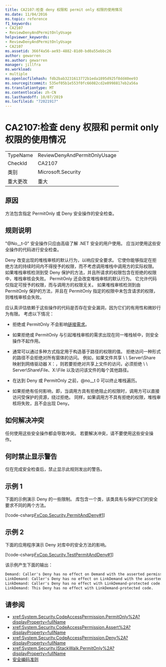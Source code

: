 ```yaml
---
title: CA2107:检查 deny 权限和 permit only 权限的使用情况
ms.date: 11/04/2016
ms.topic: reference
f1_keywords:
- CA2107
- ReviewDenyAndPermitOnlyUsage
helpviewer_keywords:
- ReviewDenyAndPermitOnlyUsage
- CA2107
ms.assetid: 366f4a56-ae93-4882-81d0-bd0a55ebbc26
author: gewarren
ms.author: gewarren
manager: jillfra
ms.workload:
- multiple
ms.openlocfilehash: fdb2bab3231613772b1eda1895d925f8dd40ee93
ms.sourcegitcommit: 535ef05b1e553f0fc66082cd2e0998817eb2a56a
ms.translationtype: MT
ms.contentlocale: zh-CN
ms.lasthandoff: 10/07/2019
ms.locfileid: "72021917"
---
```

# <a name="ca2107-review-deny-and-permit-only-usage"></a>CA2107:检查 deny 权限和 permit only 权限的使用情况

|||
|-|-|
|TypeName|ReviewDenyAndPermitOnlyUsage|
|CheckId|CA2107|
|类别|Microsoft.Security|
|重大更改|重大|

## <a name="cause"></a>原因

方法包含指定 PermitOnly 或 Deny 安全操作的安全检查。

## <a name="rule-description"></a>规则说明

"@No__t-0" 安全操作只应由高级了解 .NET 安全的用户使用。 应当对使用这些安全操作的代码进行安全检查。

Deny 改变出现的堆栈审核的默认行为，以响应安全要求。 它使你能够指定在拒绝方法的持续时间内不得授予的权限，而不考虑调用堆栈中调用方的实际权限。 如果堆栈审核检测到受 Deny 保护的方法，并且所请求的权限包含在拒绝的权限中，堆栈审核会失败。 PermitOnly 还会改变堆栈审核的默认行为。 它允许代码仅指定可授予的权限，而与调用方的权限无关。 如果堆栈审核检测到由 PermitOnly 保护的方法，并且在 PermitOnly 指定的权限中未包含请求的权限，则堆栈审核会失败。

应认真评估依赖于这些操作的代码是否存在安全漏洞，因为它们的有用性和微妙行为有限。 考虑以下情况：

- 拒绝或 PermitOnly 不会影响[链接需求](/dotnet/framework/misc/link-demands)。

- 如果拒绝或 PermitOnly 与引起堆栈审核的需求出现在同一堆栈帧中，则安全操作不起作用。

- 通常可以通过多种方式指定用于构造基于路径的权限的值。 拒绝访问一种形式的路径不会拒绝对所有窗体的访问。 例如，如果文件共享 \\ \ Server\Share 映射到网络驱动器 X：，则若要拒绝对共享上文件的访问，必须拒绝 \\ \ Server\Share\File、X:\File 以及访问该文件的每个其他路径。

- 在达到 Deny 或 PermitOnly 之前，@no__t 0 可以终止堆栈遍历。

- 如果拒绝有任何影响，即，当调用方具有拒绝阻止的权限时，调用方可以直接访问受保护的资源，绕过拒绝。 同样，如果调用方不具有拒绝的权限，堆栈审核将失败，且不会出现 Deny。

## <a name="how-to-fix-violations"></a>如何解决冲突

任何使用这些安全操作都会导致冲突。 若要解决冲突，请不要使用这些安全操作。

## <a name="when-to-suppress-warnings"></a>何时禁止显示警告

仅在完成安全检查后，禁止显示此规则发出的警告。

## <a name="example-1"></a>示例 1

下面的示例演示 Deny 的一些限制。 库包含一个类，该类具有与保护它们的安全要求不同的两个方法。

[!code-csharp[FxCop.Security.PermitAndDeny#1](../code-quality/codesnippet/CSharp/ca2107-review-deny-and-permit-only-usage_1.cs)]

## <a name="example-2"></a>示例 2

下面的应用程序演示 Deny 对库中的安全方法的影响。

[!code-csharp[FxCop.Security.TestPermitAndDeny#1](../code-quality/codesnippet/CSharp/ca2107-review-deny-and-permit-only-usage_2.cs)]

该示例产生下面的输出：

```txt
Demand: Caller's Deny has no effect on Demand with the asserted permission.
LinkDemand: Caller's Deny has no effect on LinkDemand with the asserted permission.
LinkDemand: Caller's Deny has no effect with LinkDemand-protected code.
LinkDemand: This Deny has no effect with LinkDemand-protected code.
```

## <a name="see-also"></a>请参阅

- <xref:System.Security.CodeAccessPermission.PermitOnly%2A?displayProperty=fullName>
- <xref:System.Security.CodeAccessPermission.Assert%2A?displayProperty=fullName>
- <xref:System.Security.CodeAccessPermission.Deny%2A?displayProperty=fullName>
- <xref:System.Security.IStackWalk.PermitOnly%2A?displayProperty=fullName>
- [安全编码准则](/dotnet/standard/security/secure-coding-guidelines)
